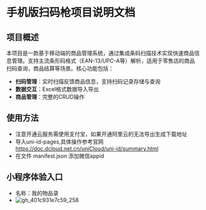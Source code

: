 # 手机版扫码枪项目说明文档

## 项目概述
本项目是一款基于移动端的商品管理系统，通过集成条码扫描技术实现快速商品信息管理。支持主流条形码格式（EAN-13/UPC-A等）解析，适用于零售店的商品扫码查询，商品结算等场景。核心功能包括：
- ​**扫码管理**：实时扫描反馈商品信息，支持扫码记录存储与查询
- ​**数据交互**：Excel格式数据导入导出
- ​**商品管理**：完整的CRUD操作

## 使用方法
- 注意开通云服务需使用支付宝，如果开通阿里云的无法导出生成下载地址
- 导入uni-id-pages,具体操作参考官网 https://doc.dcloud.net.cn/uniCloud/uni-id/summary.html
- 在文件 manifest.json 添加微信appid

## 小程序体验入口
- 名称：我的物品录
- ![gh_401c931e7c59_258](https://github.com/user-attachments/assets/3e00847d-66b3-4bdd-9985-ad49cd3137c9)
